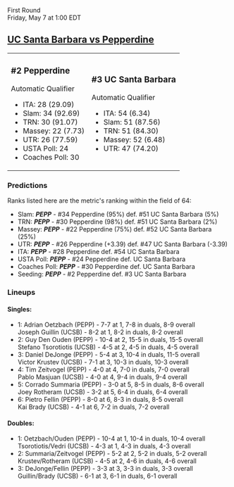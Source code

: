 First Round  
Friday, May 7 at 1:00 EDT
## [UC Santa Barbara vs Pepperdine](https://www.ncaa.com/game/5833380) 

<table><tr><td>  

### #2 Pepperdine  

Automatic Qualifier  
- ITA: 28 (29.09)  
- Slam: 34 (92.69)  
- TRN: 30 (91.07)  
- Massey: 22 (7.73)  
- UTR: 26 (77.59)  
- USTA Poll: 24  
- Coaches Poll: 30  

</td><td>  

### #3 UC Santa Barbara  

Automatic Qualifier  
- ITA: 54 (6.34)  
- Slam: 51 (87.56)  
- TRN: 51 (84.30)  
- Massey: 52 (6.48)  
- UTR: 47 (74.20)  

</td></tr></table>  

 ### Predictions  

Ranks listed here are the metric's ranking within the field of 64:  
- Slam: ***PEPP*** - #34 Pepperdine (95%) def. #51 UC Santa Barbara (5%)  
- TRN: ***PEPP*** - #30 Pepperdine (98%) def. #51 UC Santa Barbara (2%)  
- Massey: ***PEPP*** - #22 Pepperdine (75%) def. #52 UC Santa Barbara (25%)  
- UTR: ***PEPP*** - #26 Pepperdine (+3.39) def. #47 UC Santa Barbara (-3.39)  
- ITA: ***PEPP*** - #28 Pepperdine def. #54 UC Santa Barbara  
- USTA Poll: ***PEPP*** - #24 Pepperdine def. UC Santa Barbara  
- Coaches Poll: ***PEPP*** - #30 Pepperdine def. UC Santa Barbara  
- Seeding: ***PEPP*** - #2 Pepperdine def. #3 UC Santa Barbara  

 ### Lineups  

 #### Singles:  
- 1: Adrian Oetzbach (PEPP) - 7-7 at 1, 7-8 in duals, 8-9 overall  
    Joseph Guillin (UCSB) - 8-2 at 1, 8-2 in duals, 8-2 overall  
- 2: Guy Den Ouden (PEPP) - 10-4 at 2, 15-5 in duals, 15-5 overall  
    Stefano Tsorotiotis (UCSB) - 4-5 at 2, 4-5 in duals, 4-5 overall  
- 3: Daniel DeJonge (PEPP) - 5-4 at 3, 10-4 in duals, 11-5 overall  
    Victor Krustev (UCSB) - 7-1 at 3, 10-3 in duals, 10-3 overall  
- 4: Tim Zeitvogel (PEPP) - 4-0 at 4, 7-0 in duals, 7-0 overall  
    Pablo Masjuan (UCSB) - 4-0 at 4, 9-4 in duals, 9-4 overall  
- 5: Corrado Summaria (PEPP) - 3-0 at 5, 8-5 in duals, 8-6 overall  
    Joey Rotheram (UCSB) - 3-2 at 5, 6-4 in duals, 6-4 overall  
- 6: Pietro Fellin (PEPP) - 8-0 at 6, 8-3 in duals, 8-5 overall  
    Kai Brady (UCSB) - 4-1 at 6, 7-2 in duals, 7-2 overall  

 #### Doubles:  
- 1: Oetzbach/Ouden (PEPP) - 10-4 at 1, 10-4 in duals, 10-4 overall  
    Tsorotiotis/Vedri (UCSB) - 4-3 at 1, 4-3 in duals, 4-3 overall  
- 2: Summaria/Zeitvogel (PEPP) - 5-2 at 2, 5-2 in duals, 5-2 overall  
    Krustev/Rotheram (UCSB) - 4-5 at 2, 4-6 in duals, 4-6 overall  
- 3: DeJonge/Fellin (PEPP) - 3-3 at 3, 3-3 in duals, 3-3 overall  
    Guillin/Brady (UCSB) - 6-1 at 3, 6-1 in duals, 6-1 overall  